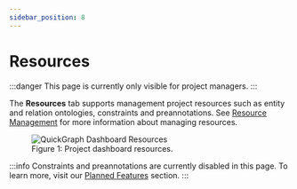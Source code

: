 ```yaml
---
sidebar_position: 8
---
```


# Resources

:::danger
This page is currently only visible for project managers.
:::

The **Resources** tab supports management project resources such as entity and relation ontologies, constraints and preannotations. See [Resource Management](../../resources/resource-management) for more information about managing resources.

<figure style={{textAlign: "center"}}>
  <img
  src={require('../../../../static/img/interface/dashboard/dashboard_resources_v1.png').default}
  alt="QuickGraph Dashboard Resources"
  style={{height:"100%"}}
  />
  <figcaption>Figure 1: Project dashboard resources.</figcaption>
</figure>

:::info
Constraints and preannotations are currently disabled in this page. To learn more, visit our [Planned Features](../../../planned-features) section.
:::

<!-- TODO:

- Add ability for users to retrospecively add relation annotation to the project if it is created with only entities. This will need to be reflceted as an update in the application. -->
